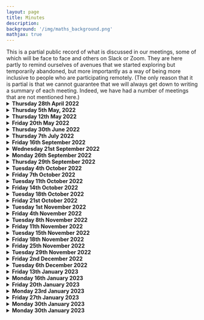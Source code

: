 ```yaml
---
layout: page
title: Minutes
description:
background: '/img/maths_background.png'
mathjax: true
---
```

<!-- dropdown help from: https://gist.github.com/pierrejoubert73/902cc94d79424356a8d20be2b382e1ab -->
<!-- markdown help from: https://stackoverflow.com/questions/15917463/embedding-markdown-in-jekyll-html --> 
<div markdown="1">
This is a partial public record of what is discussed in our meetings, some of which will be face to face and others on Slack or Zoom. They are here partly to remind ourselves of avenues that we started exploring but temporarily abandoned, but more importantly as a way of being more inclusive to people who are participating remotely. (The only reason that it is partial is that we cannot guarantee that we will always get down to writing a summary of each meeting. Indeed, we have had a number of meetings that are not mentioned here.)

<details>
    <summary><b>Thursday 28th April 2022</b></summary>
    
<!-- ### Thursday 28th April 2022 -->
    
*Present (on Zoom): Katie Collins, Timothy Gowers, Angeliki Koutsoukou-Argyraki, Matei Mandache, Bhavik Mehta, Wills Wynn-Thomas.*

This was mainly an introductory meeting where those present got to know each other. Amongst the topics discussed were what our short-term targets might be, when we wanted to start in earnest, how an associated website might be designed and what platform it might run on, how best to organize ourselves to get the benefits of being a team, and what further skills we might be looking for when recruiting. The meeting took place half an hour or so after TG announced the project online.

Not too many firm conclusions were reached. Here are a few scattered thoughts that I (TG) remember a week later.

1. There was a fairly clear wish to get started as soon as possible, though some of us had other commitments that would for the time being limit the amount they could devote to the project. The level of activity is likely to increase significantly in September and then again from October.
2. There seemed to be general acceptance that a good short-term target would be to try to develop a platform that would make applying problem-transforming ``moves" easy and transparent, so that (i) people could play with it and (ii) people could design high-level programs for choosing which move to do when, with the implementation of the moves already taken care of. If we had such a platform, it could greatly facilitate, and therefore accelerate, later research.
3. It was felt that the approach we were likely to take was sufficiently different from the approaches taken in various formalization communities that it would be better to create such a platform from scratch than to write it on top of a prover such as Lean, Isabelle or Coq. (However, we would make the design public, to make it as easy as possible for anyone who wanted to build a similar platform in Lean, say.) 
4. The suggestion was made that Sledgehammer would be useful for identifying problems that are beyond the scope of current provers, to give us some challenges to work towards.
5. Github pages was suggested as a good platform for a website. It was felt that we might need various different kinds of page. For example, a wiki could be useful as a way of organizing what we had done so far, and helping others to join in at a later stage. Something like a blog could be good for shorter-term interactions. And it would be good to have repositories for things like attempts to find "fully motivated proofs" of theorems, bits of code, accounts of technical difficulties that are holding us up (that is, "open problems" but not in the usual mathematical sense), possible approaches to some of the theoretical questions, and so on.
</details> 

<details>
    <summary><b>Thursday 5th May, 2022</b></summary>

<!-- ### Thursday 5th May 2022 -->

*Present (on Zoom): Katie Collins, Timothy Gowers, Mateja Jamnik, Angeliki Koutsoukou-Argyraki, Matei Mandache, Bhavik Mehta, Wills Wynn-Thomas.*

I am writing this almost a week later, and have only a rather incomplete memory of the meeting. We welcomed Mateja Jamnik, who underlined the importance of having clear criteria for what would constitute success with the project. TG pointed out that this was partially addressed in the 54-page document accompanying the announcement of the project. However, the criteria there were focused mainly on extending the range of proofs that can be found without cheating, and while sufficient progress in that direction would certainly count as success, there are more theoretical goals that would do so as well, if attained, so further thought is needed here. 

TG reported on the reaction to the announcement a week earlier, including almost 30 expressions of interest from potential future participants. 

There was some discussion about what constitutes a motivated proof. MM reported on his attempts to find a motivated proof of the intermediate value theorem. He had found that the easiest approach to motivate was repeated bisection, but that it was difficult to justify completely the observation that the intersection of the intervals is a singleton -- where does the decision to look at the limit of the left end points come from? MJ pointed out that some of our ideas about motivated proofs and the relationship between move types and what is stored in the library resemble Alan Bundy's concept of proof planning. 

BM introduced a functional equation $f(x^3+y^3)=xf(x^2)+y^2f(y)$ (where $f:\mathbb R\to\mathbb R$) and some time was spent trying to find a motivated solution to it. We got as far as conjecturing, in a suitably motivated way, that the only solutions were of the form $f(x)=ax$. 

The website was again discussed but the discussion was rather brief and not much progress was made. However, KC had made useful suggestions during the preceding week: among the options considered (for very different purposes) were GitHub pages and Slack.
</details> 

<details>
    <summary><b>Thursday 12th May 2022</b></summary> 
    
<!-- ### Thursday 12th May 2022 -->

*Present (on Zoom): Katie Collins, Timothy Gowers, Angeliki Koutsoukou-Argyraki, Matei Mandache, Bhavik Mehta, Wills Wynn-Thomas. Apologies received from Mateja Jamnik.*

We started out by discussing what we wanted from a website. TG had sent round some ideas during the week. BM, KC and TG agreed to discuss it further, with MM also expressing an interest, and revealing that he had some knowledge of Javascript.

We spent a bit of time discussing what might go into the library of a theorem-proving program, the basic idea being that it should represent the "background knowledge" of a human mathematician who is solving a problem. What qualifies a statement to be "library-worthy", as opposed, say, to being a statement that one would expect to deduce quickly from library results? And how should the library be structured? Should it have a tree (or DAG) structure? Should there be tags to model associative memory? Should a useful special case of a general result be recorded separately? There are many questions like these.

AK-A told us about a project she is involved in called [concept-oriented search](https://behemoth.cl.cam.ac.uk/search).

We also discussed Monte-Carlo key search.

We discussed "noticing". For instance, what happens when it jumps out at us that the expansion of $(x+y)^3$ is relevant to a problem where it is not given to us directly?

We talked about post-mortems of proofs, which are important for human mathematicians but potentially quite challenging to program a computer to do. For example, if we are searching for a suitable inductive hypothesis, sometimes we try out a hypothesis that we do not expect to work, with a view to analysing why it doesn't work and strengthening it in a suitable way. As another example, sometimes to find a proof of a statement we try to prove the negation with a view to understanding why we have failed. 

AK-A mentioned Nitpick and Quickcheck, two counterexample-finding tools in Isabelle.

</details> 

<details> 
    <summary><b>Friday 20th May 2022</b></summary> 
    
<!-- ### Friday 20th May 2022 -->

*Present (in person, at different moments): Katie Collins, Timothy Gowers, Angeliki Kousoukou-Argyraki, Bhavik Mehta, Wills Wynn-Thomas.*

We met in person for the first time. In the late morning Katie Collins, Bhavik Mehta and Timothy Gowers mainly discussed technical details of the website. We then went to lunch in Churchill, where we had arranged to meet members of Larry Paulson's group. Wills Wynn-Thomas joined us there. After lunch, TG, BM and WW-T went back to CMS (the Centre for Mathematical Sciences) with Angeliki Koutsoukou-Argyraki, where for the first time we were able to have a mathematical discussion with the help of a whiteboard (and also a glass table top). We discussed how a proof of Ramsey's theorem might be generated using a finite set of moves, and also, following on from the discussion initiated by Matei Mandache two weeks earlier, how the proof of the intermediate value theorem that produces the rabbit $\sup\lbrace x\in\mathbb R: x^2<2\rbrace$ could be fully motivated. Some progress was made.

</details> 
    
<details> 
    <summary><b>Thursday 30th June 2022</b></summary> 
    
<!-- ### Thursday 30th June 2022 -->

*Present (on Zoom): Katie Collins, Timothy Gowers, Angeliki Kousoukou-Argyraki, Matei Mandache, Bhavik Mehta, Wills Wynn-Thomas.*

This is not the first meeting since 12th May, but the meetings since then have been on Slack, so we have complete transcripts of them. 

We discussed the current state of the website: the upshot of the discussion was that soon it will be ready to be populated, and that it is a realistic target to have a fairly complete initial website by the end of July.

TG gave an update on recruits: one postdoc is due to start in October and two PhD students in January.

We discussed where we felt we had got to with defining move types. There is work needed to define individual move types more precisely, which also requires us to pin down what precisely is being ``moved", so there was some discussion about how we should define what a problem state is. It seemed like a realistic target to come up with a satisfactory notion of problem state by the end of the month, and to have a program that could implement at least some move types (but not necessarily with a nice interface). By the end of September, it might be reasonable to hope for more: a system that would allow us to implement all the move types that we have come up with so far, and moreover a system that would be readily extendable. Ideally the interface would be nice enough to be convenient to use even if it wasn't all that pretty.

</details>
    
<details> 
    <summary><b>Thursday 7th July 2022</b></summary> 
    
<!-- ### Thursday 7th July 2022 -->

*Present (on Zoom): Timothy Gowers, Angeliki Kousoukou-Argyraki, Matei Mandache, Bhavik Mehta, Wills Wynn-Thomas. Apologies received from Katie Collins.*

We discussed whether it would be desirable to switch for a while from our current focus on theoretical questions (and in particular the question of pinning down a good notion of "motivated proof") to trying to design and implement an algorithm. The aim in the latter case would be to produce a program that was capable of solving problems that ROBOT had been unable to solve, and more generally to set ourselves a benchmark by seeing what we were able to achieve in a relatively short time before the project started in earnest in October.
    
The general feeling was that this would be a good idea. Of course, it raised subsidiary questions. One was what problems we would like the program to solve that ROBOT did not solve. TG is keen on trying to get a program that can prove that a uniform limit of continuous functions is continuous, which he judges to be an ambitious but not unrealistic target. It would also be good to try to identify problems that are just beyond what ROBOT could do -- one such example is to prove that if f is an injection then f(A cap B) = f(A) cap f(B).
    
AK-A brought up the question of how we wanted to go about populating the library that the program would draw on, making the suggestion that we might like to take an existing library and modify it for our purposes (which would include leaving out several of its statements, and also imposing some kind of partial order on the results). TG raised the issue that the way results are stated in textbooks is often not the way we use them in context: for example, if we see that d(x,y) < a and d(y,z) < b, we will typically go in one step to d(x,z) < a + b. So we may want several different formulations of key results so that the program doesn't have to keep working out the simple equivalences. 
    
It was agreed that at this stage the most efficient way to get a program up and running would be for those interested in programming to work closely together.
    
 </details>
    
 <details> 
    <summary><b>Friday 16th September 2022</b></summary> 
    
<!-- ### Friday 16th September 2022 -->

*Present (on a Slack huddle): Timothy Gowers, Angeliki Kousoukou-Argyraki, Wills Wynn-Thomas.*

This was a meeting with just a few of us to discuss the structure and content of the library.
    
From what I remember, the bulk of the discussion ended up being looking at the HOL library and thinking about which results in it would be appropriate ones to include in our library and which wouldn't. We found examples of both, and thought about what the distinction was.
 
One example was the result   (succ x - y) - succ z = (x - y) - z.  I was fairly convinced that that should not be in our library, but what was the reason? Of course, it can be easily deduced from other results, but that is not a sufficient condition for excluding it, since if we include simple consequences of results, then it can make searching for matches much easier. (I'm thinking of things like versions of the triangle inequality such as $d(y,z) \leq d(x,y) + d(x,z)$ that are there to save us from having to use symmetry, or statements like $a + b - a = b$ that avoid the need to use commutativity and the definition of additive inverses.) In the end, what seems inappropriate about the above result is that it would not be used in a normal mathematical context or in a low-level context. To elaborate, if we are reasoning in the integers, we typically use properties of addition, subtraction, multiplication, etc., and we use them directly, so we never even write down an expression that involves the successor function. If on the other hand we wish to prove something like the associativity of addition using the Peano axioms, then we will use the successor function, but then it will be a low-level proof, so we would normally expect to work from the axioms, rather than using lots of statements like the one above. (More precisely, we would probably prove a sequence of basic facts, and each result in that sequence would make use of earlier results.)

Another example was a result in a section on Euclidean spaces, which said that if $u_1,...,u_n$ is an orthonormal basis and $|<x,u_i>| \leq |<y,u_i>|$ for every $i$, then $||x|| \leq ||y||$. It seems to me that if our target was to prove that $||x|| \leq ||y||$, then we wouldn't immediately go and search for tools such as the above, and see whether they work. Rather, we (by "we" I mean humans here) would tend to know that it's probably easier to square both sides, and if there was a handy basis around, then we might well change the target to $\sum_i<x,u_i>^2 \leq \sum_i<y,u_i>^2$. At that point, if there was some reason to think that the hypotheses might be satisfied, we could consider using the rule that if $a_i \leq b_i$ for every $i$, then $\sum_i a_i \leq \sum_i b_i$. That last result is in the HOL library too, but it seems more natural to me. So for some reason my instinct here is that the program should be expected to reduce the inner product statement to the more basic statement about real numbers. And I think that's borne out by what a human mathematician would say if challenged: the reason that $||x|| \leq ||u||$ would be that if every coordinate of $x$ w.r.t. the basis is at most the corresponding coordinate of $y$ w.r.t. the basis, then when you add up the squares of the coordinates of $x$ you get at most what you get for $y$ (silently using the fact that $x^2$ is an increasing function on the non-negative reals). I don't think anyone would appeal to the principle that if you increase the sizes of each coordinate then you increase the norm.
    
Even with the real-numbers result, I don't think if we want to prove that one sum is smaller than another sum that we should instantly reach for a result like that in the library, since very often its hypotheses won't be satisfied. But that's not really a question about the content of the library, so much as how library reasoning should work.

We also discussed the content of a library about Zorn's lemma and related results. We would surely want all three of AC, Zorn and the well-ordering principle in the library, because mathematicians make use of all three in proofs -- which equivalent statement is most convenient to use varies from problem to problem. But the library also contains a lot of lemmas about chains, maximal elements, etc. For instance, it has a slightly strange definition of the "successor" of a chain, which is applied to all subsets of the set in which the chain lives (no doubt for technical reasons). It is defined to be the set itself if the set is not a chain or if it is a maximal chain. Otherwise, it is defined to be any chain that strictly contains the given chain. So it's not well defined. I'm not sure how Isabelle handles that, but probably just by treating this kind of successorship as a relation rather than as a function. Anyhow, this is building up to saying that there is a lemma that says that C is a subset of succ(C), which follows completely trivially from the definition. This morning my view was that that should not belong to the library, but now that I think about it again, I'm less sure -- one wouldn't want the poor old program to have to go through the trivial proof. But I'm not sure I would want the definition of succ(C) in the first place, which I think is probably there for the purposes of formalizing a slightly strange proof of Zorn's lemma.
    
As a first stab at a general principle, I'd say that the easy results we want to put in the library are those that we would expect to use silently in higher-level proofs. So a result like  succ(x) - succ(y) = x - y  would not be included, because I can't imagine any problem for which it would be appropriate to quote that: if the problem is at the level of arithmetic then I would never mention succ, and if it's at the level of the Peano axioms then I would expect to formulate and prove that result if I found it useful. By contrast, a result such as  $(x + y \leq z\ \wedge\ y \geq 0)  => x \leq z$  is something that represents the kind of "small jump" that one often sees in mathematical writing, so it would be reasonable to include that in the library.
    
We also discussed other examples of reformulating results to make it easier for a program to spot when they can be applied. One example is the mean value theorem. It is quite common for undergraduates to see the theorem in lectures but then not to notice that it is the tool to use when one wishes to prove statements such as that if $f$ is differentiable with strictly positive derivative then it is strictly increasing. However, if one were to present a reformulation that says "Let $f$ be differentiable with derivative that belongs to an interval $I$. Then $f(b)-f(a)\in(b-a)I$ for every $a,b$.", then it would be easier to spot that the mean value theorem was applicable: the hypothesis is of exactly the right form, and the conclusion quickly implies what we want. It will be interesting to think about whether this can always be done or whether for some results one needs a separate type of "how to use this result" entry in the library. The former would be preferable, but maybe it is too much to hope for.
    
</details>
 
 <details> 
    <summary><b>Wednesday 21st September 2022</b></summary> 
    
<!-- ### Wednesday 21st September 2022 -->

*Small in-person meeting with Katie Collins, Timothy Gowers, and Wills Wynn-Thomas.*

The main focus was going through (part of) the proof that a uniform limit of continuous functions is continuous. We agreed that nested boxes are the best way to handle statements with a more complex logical structure. But since that wasn't controversial, it wasn't the most interesting point. We also talked a bit about whether it's possible to use hypotheses instead of type declarations. WTG wondered whether there might be problems applying a result such as that if $a + c < b + c$ then $a < b$ (stated with the hypotheses that $a$, $b$ and $c$ are real, say) in a situation where we had terms such as $d(x,y)$. Where in a problem state would it say that $d(x,y)$ satisfies the hypothesis "is real"? Would we, for example, use the hypothesis that $X$ is a metric space to "deduce" (using library reasoning) that for every $u$, $v$ in $X$ we have $d(u,v)$ real? If we did that, would it be importantly different from what a type system would do less visibly? I don't know what I think about this.
We also discussed situations where we have a hypothesis such as
     
$$ 
\forall \epsilon (\text{real}(\epsilon)\ \wedge\ \epsilon > 0) => ( \forall x\ x\in X\implies (P(x,\epsilon) => Q(x,\epsilon)) )
$$

One approach to a hypothesis like this is to make $\epsilon$ a metavariable and add the statements $\text{real}(\epsilon)$  and  $\epsilon > 0$   as targets (done in such a way that it's clear what hypotheses we're allowed to use). It looks a bit strange to do this, as these targets are somehow not "substantive". But that seems to be a question of presentation/interfaces etc. and not really a question about how the program should work.
Another approach is simply to "carry around" the conditions  $\text{real}(\epsilon)$  and  $\epsilon > 0$  as we go along, and reason with the "interesting" part of the hypothesis, knowing that at some stage we'll have to verify the conditions. This is similar in spirit to forming metavariables -- it's just that it's not the choice of epsilon that is being postponed (though that's true too) but the verification of some basic, and maybe sometimes less basic, conditions.

A technical point that came up is that the uniform convergence hypothesis is applied twice, to get that $f(x)$ is close to $f_n(x)$ and that $f(y)$ is close to $f_m(y)$, and it feels natural to use the same upper bound for both distances. But it also seems wrong to assume that when we use a universally quantified hypothesis more than once, then we should make the same substitutions both times. Indeed, we obviously won't do so for all variables, but I'm saying that we won't necessarily want to do so for any variables. So it feels safer to expect the program to choose different metavariables and identify them later if that seems appropriate (and indeed we end up wanting to identify n with m above). We didn't fully resolve this issue and WTG plans to work through the example by hand again to try to get an idea of how it would work if we don't take the same small real number both times.
     
We also briefly discussed how we wanted to handle OR statements in a tableau, which is not completely straightforward, since most of the nice options were taken up by the proposed notation for AND statements. Since an OR statement is logically equivalent to an implication, and since implications lead to various complications, it is not too surprising that OR statements are complicated too.

Another question that came up concerned peeling. If we have a box within a box, and in the smaller box is a quantifier, we can either peel it to just outside the smaller box or to right outside the whole thing. Which do we want to do? We'll need to look at some examples to decide on this. Logically this is starting with a statement such as $P\implies(Q\implies\forall x\ R(x))$ and deciding whether we want to change it to $P\implies\forall x\ Q\implies R(x)$ or to $\forall x\ P\implies(Q\implies R(x))$. The answer will certainly *sometimes* be the second option. The question is whether there are contexts for which the first option is preferable.
    
 </details>
    
 <details> 
    <summary><b>Monday 26th September 2022</b></summary> 
    
<!-- ### Monday 26th September 2022 -->

*Slack huddle with Katie Collins, Timothy Gowers, Angeliki Koutsoukou-Argyraki and Wills Wynn-Thomas, with Bill Hart attending in an unofficial capacity.* 

<p>The informal agenda of the meeting was effectively set in a Slack comment of Wills Wynn-Thomas, who wanted to talk about three "attackable issues", as he called them, that have arisen during his work on creating a first program. They are the nature of the library and how it should be searched, how the program should cope with easy existence problems (such as finding two positive numbers that add up to at most a given positive number), and what we should do about types.</p>
     
Before we got on to discussing those issues, WWT showed us the current state of the interface he is building, and the main thing the other participants took away from the meeting was how attractive it was. At the moment it lacks a lot of functionality that we would eventually want -- in particular, it has no automation, and although the user can choose some moves by simply clicking on appropriate buttons, some of them have to be typed in, and library search has to be done by had, also with typing in. However, there is every reason to think that these deficiencies will be remedied soon, and in the meantime the display of problem states and the implementation of moves that have been implemented are very impressive and a shot in the arm for the project. The interface is web based, so once it is sufficiently easy to use, we will think about deploying it publicly.
     
We reached a plan for starting the library, which was for AKA to create a document and fill it with a few results, for the rest of us to look at it and comment on the choice of results and the format in which they are entered, and once we reach some agreement about the content and format, for us to try to get quickly to a fairly substantial library, probably with AKA leading the effort but with others able to contribute to it. There was some discussion about how the library should be organized. WTG expressed the hope that its contents would not have to be categorized by hand, and that the program's search methods would automatically pick out suitable results. AKA pointed out that some categorization is important to make the library convenient for humans to browse (not for the purpose of solving problems, but for the purpose of evaluating the current state of the library). However, this categorization need not be used by the program. 
     
For the moment, the plan with easy existence problems is to have a repertoire of very easy problems -- ones that humans instantly know the answer to and that we don't want the program to have to keep on and on solving -- in the library, and for slightly harder existence problems to be solved by the program by means of metavariables and simplification of problem states. However, we are likely to have to revisit this question soon.
     
We agreed that it would be interesting to see how far we could get without an explicit type system. It's clear that we want the program to have some idea of types, so that it doesn't for instance see the statement 2+3=5 and consider trying to deduce from it that dim(5) is at most dim(2)+dim(3). This particular problem won't arise, as the program gives different names to different kinds of addition (in the background, though the interface will use the addition symbol for all of them). However, it may be that if we store results in the library with type declarations treated as hypotheses, then the program will simply not be able to make type errors of this kind unless its input already contains type errors.
</details>
    
<details> 
    <summary><b>Thursday 29th September 2022</b></summary>  
    
*In-person meeting with Katie Collins, Timothy Gowers, Bill Hart, Matei Mandache, and Wills Wynn Thomas*
    
After lunch with Larry Paulson's group, we had more of a work meeeting, mainly to discuss with Wills the next steps for the program. One suggestion was to introduce some very simple automation to it — e.g. a waterfall architecture that prompts the user when it finds more than one top-priority thing it can do. Another was that in the absence of a library, one could simply input the relevant library results (such as basic definitions) as hypotheses, which of course avoids the whole problem of library search but could still be interesting.
    
Bill raised an interesting point about whether making the library as efficiently searchable as possible for the program would conflict with making it conveniently searchable by humans — something we would want for the purposes of development. I don’t know whether we came to a firm conclusion on that question.
    
We also discussed what it would take to get the program to be able to solve easy algebra problems. Wills mentioned an example he had tried working through, which is to show that every element of a finite group has a non-trivial power equal to the identity. This appears to require an “idea” — to use the pigeonhole principle — which it is not immediately clear how to motivate, since the payoff doesn’t give you straight away a power of x equal to the identity, since you have to do the additional step of translating your two equal powers so that one of them becomes the identity. So what would prompt the program to use the pigeonhole principle in the first place?
    
After Katie and Tim had left, the meeting became a more technical one, mostly to go through the code written so far. There was a discussion also about whether we want the Haskell code for an interactive website to be run on a server (as it is at the moment) or to embed it into a Javascript program that executes on the client device. The consensus was that the latter would be preferable, due to security concerns and the risk of the server getting overloaded if there are too many requests.    
</details>
    
<details> 
    <summary><b>Tuesday 4th October 2022</b></summary>  
    
*In-person meeting with Michal Buran, Timothy Gowers, Bill Hart, Matei Mandache, and Wills Wynn Thomas*    
    
The main aim of the meeeting was to settle, if we could, on a format for library entries. We also had quite a detailed discussion about how a program could search the library without using brute force. Typically, a search will be for library results that have certain features, such as involving groups, or having a certain statement as a target (maybe only after some bound variables have been instantiated), etc. Probably we'll arrange the library in a way that makes it possible to do a tree search, or at least to narrow down the options a lot with a tree search, so that even if we resorted to brute force to do the rest, it would hardly matter from the point of view of running time (though we might want to be a bit subtler for theoretical reasons). 
    
We also considered the question of how much of a type system we would need, or how little we could get away with. The current plan is for equivalences to be stored in one way (the type conditions listed first and then a list of statements given that are equivalent under those conditions) and implications in another (all hypotheses, whether "substantive" or not, listed above the line, and conclusions below). WTG suggested a possible definition of a "non-substantive" hypothesis, as being one that one never actually proves except in the trivial way of matching it exactly with an assumption. So backwards reasoning that left a type hypothesis as an unmatched target would not be allowed. It may not be possible to detect this distinction automatically, but it would give a manual way of labelling type hypotheses when inputting library reuslts. 
    
We also had quite a lot of more speculative discussion, e.g. about how human memory works in a mathematical context and how we might try to model that. 
</details>
    
<details>
    <summary><b>Friday 7th October 2022</b></summary>
    
*In-person meeting with Michal Buran, Timothy Gowers, Bill Hart, Matei Mandache, and Wills Wynn Thomas*
    
A few hours before the meeting, MB sent a message to our Slack channel with some useful comments about the project. We discussed some of these. One was whether we were trying to model a "warts and all" human mathematician who tries silly things that don't work, learns from the experience, and eventually settles on a correct argument, or do we want more like a "superhuman" mathematician that almost magically chooses the best thing to try at each stage? TG suggested that maybe we want a superhuman mathematician for easy problems (a bit like a very experienced university professor dealing with routine questions from an undergraduate course), but that clearly there will come a point where we reach a plateau unless we allow quite a lot of backtracking. MB also expressed a worry that some of our motivated proofs were rational reconstructions after the event and that the true process of finding proofs is more messy. A third point was that maybe we are too optimistic about the general problem of extracting the right result from the library. A fourth, which we did not get round to discussing, was that there was a risk that we would overfit to a few problems unless we took steps to avoid that by feeding the program random problems that it had not seen before. And a fifth point was that it would be important to avoid "heuristic explosion": if we introduce too many heuristics to deal with difficulties as they arise, then we should make a serious effort to find deeper underlying principles that would allow us to reduce the number of them. 
    
Subtasks seem to be a good answer, at least in the short term, to some of these concerns, so we spent a while discussing them, and looking at how they can be used to solve a couple of problems. We decided that it was going to be hard to have a satisfactory library search procedure without using subtasks, so our immediate bottleneck is not in fact the lack of a library search procedure but rather the lack of a list of subtasks and features that would guide such a search. TG suggested that it would be good to have a clear separation in the program between the parts that recognise features and the parts that use that recognition to decide what moves to do. MM expressed keenness to start incorporating these aspects of the problem-solving process into the program. So all in all it became clear that settling on a good set of features/subtasks was a high priority. Another priority is to build up the library. TG showed some work he had done in that direction, focusing on definitions and results that would be useful for solving a topological-spaces problem that provides a characterization of continuous functions in terms of closures. The focus of his work was on the content of the library, but it should be fairly easy (if tedious) to rewrite the definitions and results he listed in the format we eventually decide on.
    
We discussed more general matters, such as how far we thought we would be able to go with basic moves and syntactic matching. The general view was that it could probably do some quite interesting things, but that eventually we would reach problems where more was needed. TG mentioned the problem of showing that a continuous function on [0,1] is bounded if one does not know the Heine-Borel theorem (or any other theorem related to compactness). The hard step for a program seems to be to get from observing that the function is locally bounded, which comes quite easily, to deciding to try to prove that [0,1] can be covered by finitely many of the intervals that show up in that statement. Once one has decided to prove that, finding the proof itself is not too bad, at least if one is familiar with "continuous induction". A possible route for a human would be to try to construct a locally bounded function on [0,1] that isn't bounded, and to notice what goes wrong. But that would be a step more sophisticated than anything that the "first generation" program we are currently planning could do. In general, a program that could attempt to prove the opposite of what it really wants to prove in order to learn from why it fails to do so would be powerful enough to solve some very interesting problems.
    
TG suggested an approach to the problem of showing that if $x$ is a nilpotent element of an algebra then $1+x$ is invertible. It is to decide first to build an element out of 1 and $x$, since that is all one is given, to note that the most general object one can build out of 1 and $x$ is a polynomial in $x$, to note that if $x^n=0$ then the degree of that polynomial is less than $n$, to write the polynomial out with its coefficients as metavariables, and then to solve the resulting equations for the coefficients, which is easy as they are in triangular form (this ends up just doing the polynomial long division). At the end one would observe that the extra $x^n$ that is left over is equal to zero so doesn't matter. Some scepticism was expressed that this was genuinely a "rabbit-free" presentation of the solution. (The challenging part might be the part where one reasons that it makes sense to go for a polynomial in $x$. We would want that to be a special case of a very general mode of reasoning rather than an ad hoc trick that was fed into the program.)
</details>
    
<details>
    <summary><b>Tuesday 11th October 2022</b></summary>
    
*In-person meeting with Michal Buran, Katie Collins, Timothy Gowers, Bill Hart, and Matei Mandache*
    
This was mostly a fairly chatty meeting about the longer-term future of the project.
</details>

<details>
    <summary><b>Friday 14th October 2022</b></summary>
    
*In-person meeting with Michal Buran, Timothy Gowers, Bill Hart, Matei Mandache, and Wills Wynn Thomas*    
    
The meeting started with MM describing a technical problem with the way the current program uses de Bruijn indices, which can result in it making mistakes when it expands definitions. The conclusion of the resulting discussion was that there were ways round this problem, though they might be a little tedious to implement.
    
Most of the meeting was spent going very carefully through the example of showing that an intersection of two open sets (in a metric space) is open. In a way this was a curious discussion to have, since the problem in question is one that ROBOT was able to do without difficulty. However, it did so by using a waterfall architecture of a kind that fails for other quite simple problems, so we wanted to find a different approach where "I can't find much else to do, so let's do this" would not count as a sufficiently good reason to do a move. 
   
The difficulties started from the very beginning. ROBOT's first move is to expand the target "$A\cap B$ is open" using the definition of open sets. But there is no obvious justification of this in terms of syntactic matching. Eventually we realized, thanks to a remark of MM, that subtasks could probably justify it, as follows. We would like to destroy the term $A\cap B$. One way to do that is to use the rule that $x\in A\cap B$ is equivalent to the conjuction of $x\in A$ and $x\in B$. That leads us to formulate a subsubtask -- that of creating the expression $x\in A\cap B$, which can be achieved in one move by expanding the definition of "is open". 

We then spent some time discussing why that particular subtask would be preferred over other "silly" subtasks, coming to the conclusion that it is probably unrealistic to hope for the program to keep zeroing in on the right thing to do, and that what we should be looking for instead is ruthlessly efficient pruning of very small search trees. So silly options might be considered, but they would be quickly rejected on the grounds that they are not "rewarded by something nice happening".  
    
The discussion continued in this vein, and while it did not lead to any attempt to design an actual algorithm, it did feel as though it was getting us closer to the point where we might want to try that.     
    
</details>    
    
<details>
    <summary><b>Tuesday 18th October 2022</b></summary>   
    
*In-person meeting with Timothy Gowers, Bill Hart, Matei Mandache and Wills Wynn-Thomas, with Katie Collins present via Zoom.*
    
This was one of our more informal chatty meetings, but it felt quite useful. We talked a little about algorithms for efficiently searching, including using hashes of hole expressions that had been substituted, whether we might use a balanced tree and how the search order would be given. (We are using the phrase "hole expression" to refer to a mathematical expression that has "holes" that can be filled in by terms of appropriate types. For example, if $X$ and $Y$ are given sets and $f:X\to Y$, we might write $f(\ )$ to mean $f$ evaluated at some element of $X$ that needs to be filled in -- that is, "placed in the hole".)  
    
</details>
    
<details>
    <summary><b>Friday 21st October 2022</b></summary>   
    
*In-person meeting with Timothy Gowers, Bill Hart and Matei Mandache*
    
MM reported that he had sorted out the difficulty with de Bruijn indices, so now the program correctly expands statements that involve quantifiers. 
    
The bulk of the meeting was taken up with a discussion of the moves needed to generate a proof that a compact subset of a Hausdorff topological space is closed. The aim was not to try to explain why a program would choose the moves, but just to understand the logic of the situation well enough to see which moves would be needed. As a result of working through the problem, three moves (or rather move types) were identified as ones that we probably need but do not yet have. 
    
The first was Skolemization. When we apply the Hausdorff condition, we have a point $x$ outside a compact set $A$ and for each $y\in A$ we find disjoint open sets $U(y)$ and $V(y)$ with $y\in U(y)$ and $x\in V(y)$. From the statement $\forall y\in A\ \exists U(y)\ \exists V(y) P(U(y),V(y))$ we then (as humans) do a kind of peeling of the existential quantifier, saying "For each $y$ let's take that $U(y)$." More formally, we convert the statement into $\exists U,V:A\to\tau\ \forall y\in A\ P(U(y),V(y))$. 
    
The passage from the first statement to the second relies on the axiom of choice, but many humans do it without even noticing that they are making infinitely many arbitrary choices, so it makes sense to have this as a move (which the user of a program would have the ability to switch off if they were queasy about using AC). It so happens that for this problem choice is not needed, since one can simply take all possible pairs $(U(y),V(y))$ instead of choosing just one for each $y$. Nevertheless, Skolemization seems like a good move to have.
    
The second move type that is useful but that we do not have is "de-peeling". If we wish to prove a statement of the form $\forall x\ P(x)$, then we will happily peel the universal quantifier -- that is, we will attempt to prove $P(x)$ for some arbitrary $x$. However, if we have a statement of the form $\exists y\ \forall x\ P(x,y)$ and we make $y$ a metavariable, then the picture changes. We may peel $x$, but it is not enough to establish $P(x,y)$ for a single $x$, even if that $x$ is arbitrary, since we may have made choices that depend on $x$. So we have a situation that is a bit like other situations where we want to prove that some object exists with more than one property, except that here we have infinitely many properties (potentially anyway). What we need to do is simplify the problem but be careful not to commit ourselves too much to one particular $x$. Having simplified, we will with luck end up with a problem $\exists y\ \forall x\ Q(x,y)$, where $Q$ is a simpler statement than $P$, and proceed from there. But for this we sometimes want to bring the $\forall x$ back down into the target, possibly with a view to "de-expanding". As I write this, I realize that de-expanding is something we have not really discussed, though the way expansions are curretly set up, this is not an issue, since they are given as equivalences, without it being explicitly said that one side is defining the other. 
    
The third move type is something we called "naming". We got to a point where a term $y(w)$ (in the notation we were using) had the property that its constituent parts $w$ and the function $y$ only ever occurred as part of the term $y(w)$. It was then useful to give it a name, $q$. The reason was the following. We had a function $y:A\to\Delta$, and $\Delta$ had the important property of being finite. We had a target of the form $\forall w\in A\ P(y(w))$, and wanted the program to get from that to seeing that it was sufficient to prove $\forall q\in\Delta\ P(q)$. One way to do that is to peel so that we have a hypothesis $w\in A$ and a target $P(y(w))$. Then from the hypothesis we deduce $y(w)\in\Delta$. Now this new hypothesis and the target have a matching term $y(w)$. We can decide to call that $q$. That would be the naming step. But there is slightly more to it than that, because we also want to quantify over $q$. So the logical move is to go from $\forall w\ w\in A\implies P(y(w))$ to $\forall q\ (\exists w\in A\ y(w)=q)\implies P(q)$, and then we weaken the hypothesis $\exists w\in A\ y(w)=q$ to $q\in\Delta$. I think the first step there is the move we don't have. 
    
There was also a fourth step that wasn't exactly a move but it was a library result of a rather special form that needed some discussion. At an early point in the proof one has a point in $A$ and another point not in $A$ and one deduces that they are distinct points and therefore that the Hausdorff condition can be applied to them. The library result in question is the very general statement that if $P(x)$ and $\neg P(y)$, then $x\ne y$. (This follows from the principle that if $x=y$, then $P(x)\implies P(y)$, but for several applications it is a more directly applicable form of the principle.) We discussed how a program would spot a match for this principle. It would be quite natural for it to note that it wanted to prove that $x\ne y$ and to consider trying to find a property that distinguishes them. To search for such a property, it needs to look in the hypotheses for statements that involve $x$. It can do that by looking at nodes of the parse tree (in suitable position) labelled with relations, connectives or quantifiers, and checking whether the relevant subtrees contain leaves. MM suggested that once such a match had been found, the relevant statement should be given a name $P(x)$, so that then the match would be easier to identify. Here one also needs a further step to convert $y\notin A$ into $\neg(y\in A)$, but that can be achieved using subtasks. 
    
</details>
    
<details>
    <summary><b>Tuesday 1st November 2022</b></summary>   
    
*Mixed Zoom/in-person meeting with Katie Collins, Timothy Gowers, Bill Hart, Angeliki Koutsoukou-Argyraki, Matei Mandache, Bhavik Mehta and Wills Wynn Thomas*  
    
Some of the topics we discussed were as follows.
    
What is needed for us to make progress on the library? Two things we need to do are to devise a mini-language for inputting library results, and to write a parser for that language that will convert those results into syntax trees that the program can process in a convenient way. We ended up taking the view that the most convenient input language would probably be a kind of pseudo-LaTeX. For example, the definition intersection of two subsets of a set might be written as "set(X) \and subset(A,X) \and subset(B,X) \and x \in (A \cap B) \iff x \in A \and x \in B". (We did not decide on an actual format, so this is just an example of the kind of thing we might go for, and it clearly raises all sorts of questions.) 
    
It was also mentioned that it would be good to describe carefully and implement a few move types that we do not yet have.
   
Should the library be a relational database? 
    
When a result is often applied after a small amount of manipulation, should we add a reformulated result to the library that includes the manipulation, so as to make the result show up more readily in searches? An alternative would be to store the result as relevant if certain conditions are satisfied. In the latter case, the result would be added to the problem state as a hypothesis, at which point the program would think about how to use the new hypothesis (a much easier task than identifying the hypothesis out of all the statements in the library). 
    
There was a technical discussion about use of GitHub -- forks vs branches, when pull requests should be made, etc.
    
How do we represent statements such as that the intersection of two subgroups is a subgroup? In particular, what is a subgroup? If we define it to be a subset that is closed under the group operation, then it is false that a subgroup of a group is a group, since it is just a set. This is, unsurprisingly, a familiar problem to the formalization community, and there are standard ways of dealing with it. We agreed that we would need to address the issue sooner rather than later.
    
What makes one result in the library more basic than another? When one thinks about it, there are different orders at play. For instance, one might wish to say that topological spaces are less structured, and therefore more basic, than metric spaces. On the other hand, typically one teaches metric spaces first, so that one has interesting examples of topological spaces before defining them. More generally, it is very common to develop mathematics by abstracting away from more structured objects to less structured ones. It was suggested that to decide what order we want to take, we should focus on what we want the order to achieve for us. Perhaps the main thing is that we don't want the program to assume an "advanced" result in order to prove a "simple" one. Returning to the example, if we are asked to prove that the inverse image of an open set under a continuous function is open in a metric-space context, then we don't want the program to quote the topological-space definition of continuity. But one way of dealing with that is to make the statement that the open sets in a metric space form a topology and that the two definitions of continuity coincide relatively advanced ones. But it is not yet clear to us what the general principle is here.

Do we want a type system for our mini-language and library? We are still unclear on this point. It may be that we can get away without it. We also discussed the possibility that even if our output isn't formally verified, it might be in a form that an LLM would find easy to convert into a proof in a language such as Lean or Isabelle.    
    
</details>
    
<details>
    <summary><b>Friday 4th November 2022</b></summary>  
    
*Mixed Zoom/in-person meeting with Katie Collins, Timothy Gowers, Bill Hart, Angeliki Koutsoukou-Argyraki, Matei Mandache, and Bhavik Mehta* 
    
We had a long discussion about whether we needed a type system, and if so what it should look like. The discussion included details about how Lean's type system works. An example of the kind of difficulty that comes up is that a subgroup $H$ of a group $G$ can be defined either as a group whose underlying set is a subset of the underlying set of $G$ or as a subset of the underlying set that is closed under the group operation of $G$. Lean has a notion of a set that "comes with" extra data such as a binary operation and an identity. Towards the end of the discussion we considered how we might input the statement that if $G$ and $H$ are groups and $\phi:G\to H$ is a surjective homomorphism, then $G/\ker\phi$ is isomorphic to $H$. By the end, we appeared to be arriving at a position where we would like to be able to input library results in a (somewhat restricted) natural language, and for this to be automatically translated into an elaborated parse tree. For example, one might write, "Let $G$ be a group and let $H$ be a group and let $\phi:G\to H$. Suppose that $\phi$ is a homomorphism and $\phi$ is a surjection. Then $G/\ker\phi$ is isomorphic to $H$." The parser would have quite a lot of work to do here, including unfolding the definition of "$G$ is a group" to the point where it became a quadruple (underlying set, binary operation, identity, and inversion function), and similarly for $H$. As for $G/\ker\phi$, that is more complicated still -- it somehow has to know that it is a group, which isn't a triviality but is more like a library statement, or rather a deduction from the fact that $\ker\phi$ is a normal subgroup. Exactly how this should work is not yet clear.
    
</details>

<details>
    <summary><b>Tuesday 8th November 2022</b></summary> 
    
*Zoom meeting with Katie Collins, Timothy Gowers, Bill Hart, Angeliki Koutsoukou-Argyraki, Matei Mandache, and Bhavik Mehta* 
    
I'm afraid I don't remember much about this meeting. I think it was a fairly chatty and not too technical one.    

</details>    

<details>
    <summary><b>Friday 11th November 2022</b></summary> 
    
*Mixed Zoom/in-person meeting with Katie Collins, Timothy Gowers, Bill Hart, Angeliki Koutsoukou-Argyraki, Matei Mandache, and Bhavik Mehta* 
    
1. We discussed the general question of when it is possible to interchange quantifiers, coming to the conclusion that there is probably not a nice criterion. A situation where it is possible is with statements of the form $\forall y\ \exists x\ P(y)\ \wedge\ Q(x)$ or with statements of the form $\forall y\exists x\ P(y)\ \vee\ Q(x)$. MM presented the following more interesting example: $\forall y\ \exists x\ P(y)\ \vee\ (Q(x)\ \wedge\ R(y))$. To see that the quantifiers can be exchanged, first apply distributivity to get $\forall y\ \exists x\ (P(y)\ \vee\ Q(x))\ \wedge\ (P(y)\ \vee R(y)$. This is easily seen to be equivalent to $\forall y\ (P(y)\ \vee\ \exists x\ Q(x))\ \wedge\ (P(y)\ \vee\ R(y))$. Now use the fact that $\forall$ distributes over $\wedge$ to turn this into $(\forall y\ P(y)\ \vee\ \exists x\ Q(x))\ \wedge\ \forall y\ (P(y)\ \vee\ R(y))$. We can now commute the quantifiers in the first bracket, pull out $\exists x$, and then pull out $\forall y$, ending up with them in the reverse order where $x$ is "chosen uniformly". TG pointed out that if we quantify over sets of size 2, then the existential and universal quantifiers become $\vee$ and $\wedge$, and the problem of determining whether they can be exchanged becomes a special case of SAT. We didn't show that this case of SAT is strong enough to be NP-complete, but it seems quite likely. So from a practical point of view, it is probably best that we should consider exchanging quantifiers in very easy cases but not try to make it part of the program to determine things like exactly when we can get away with a bulleted variable depending on another one: the order of quantification will usually be thrown up quite naturally by the problem at hand. 

2. We discussed the format for representing library results. We agreed on aliases. (Unfortunately I have forgotten what that means.) 
    
3. We discussed a problem of how the program could "notice finiteness". This is a special case of the problem of "semantic matching" -- noticing that two concepts have closely related meanings -- as opposed to the syntactic matching that we are mainly focusing on. The kind of problem we are worried about is something like this: let $f:\mathbb Z^2\to\mathbb R$ be a function such that $f(x,y)\leq C$ whenever $x^2+y^2\geq M$. Prove that $f$ is bounded above. As humans we would easily spot the proof: the set of $(x,y)\in\mathbb Z^2$ such that $x^2+y^2 < M$ is finite, and a function defined on a finite set is bounded, so we can take the maximum of the bound inside the circle with $C$. But how would a program notice that that set is finite? In this case, maybe it would first prove that it is sufficient to prove that $f$ is bounded above inside the circle and then search for library results that might be useful for such a statement. But if we take the 1D version of the problem -- a sequence $(a_n)$ such that $n\geq N\implies a_n\leq C$, then we would typically just _notice_ that the first $N-1$ terms of the sequence form a finite set. 

4. We talked about whether large language models might be useful for handling very easy school-level mathematical facts. 

5. Returning to finiteness, we discussed how a finite subcover should be represented. Many humans would write $\{U_1,\dots,U_n\}$, but that requires the program to "notice the finiteness". It will probably be easier to use a representation such as $\{U_\gamma:\gamma\in\Gamma\}$ together with a hypothesis that $\Gamma$ is finite. (We will also probably in fact go for a function $U:\Gamma\to\tau$, where $\tau$ is the topology, so writing $U(\gamma)$ instead of $U_\gamma$.)
    
</details>    
    
<details>
        <summary><b>Tuesday 15th November 2022</b></summary> 

*Zoom meeting with Katie Collins, Timothy Gowers, Bill Hart, Angeliki Koutsoukou-Argyraki, and Matei Mandache* 
    
Unfortunately I have lost my notes for this. Among the topics discussed were the format for the library -- we are getting close to agreement -- and whether in the long run we should be using Haskell. BH argued that if the project is to become a big one with many contributors, then Python is probably better. The two main reasons were that more people use it, and that there is a far more developed library. The alternative is that we continue with Haskell for now, but guard against the sunk-cost fallacy: that is, we should be open to starting again in another language, ideally before the amount of code gets too large (if we are indeed going to switch). Yet another possibility is that we implement our ideas in more than one language, which might be feasible with more people involved. 
    
</details>  
    
<details>
    <summary><b>Friday 18th November 2022</b></summary> 
    
*Mixed Zoom/in-person meeting with Timothy Gowers, Bill Hart, Angeliki Koutsoukou-Argyraki, Matei Mandache, and Bhavik Mehta* 
    
We tried to take stock of where we are, to think about where we might realistically get by Christmas, and to decide on short-term tasks and who might do them. In the end, enough of us were going to be very busy in the near future that we decided not to set strict assignments for the time being, but we did list a number of short-term goals and points about them.
    
1. Populate the library. (Already under way thanks to BH. AK-A is interested in contributing to this, and TG may add to a less formal document that he created a few weeks ago.) 
2. Work out a grammar for inputting problems. (BH to take the lead on this.)
3. Would the parser for inputs be significantly different from that for library results? (After short reflection, BH thought probably not.)
4. Add new moves such as Skolemization and beta reduction (the latter under the hood only). (MM said this would need to wait for the code refactoring that is underway to be finished.) 
5. Add buttons for some of the moves that don't have them at the moment.
6. Sort out at least a preliminary procedure for library research. (This led to quite a long discussion about how hash tables would work for the library.) 
7. Work out a naming convention for library results. We decided we wanted it to be as humanly natural as possible. For instance, we would want to say something like "associativity of addition" rather than something more like "nat_assoc". We considered having a "dial" for the natural-language output that would tell it how much detail the program would give about its reasoning -- e.g. at a very low setting it would bother to tell you that it had just used associativity of addition, whereas at a higher level it would not.
    
We discussed how the program would find the result $(P(x)\ \wedge\ \neg P(y))\implies x\ne y$ in order to use it (e.g. in order to use the Hausdorff condition in some topological space). MM had a suggestion that involved reverse beta reduction.     
    
We also discussed the following question. Suppose $\phi:G\to H$ is a homomorphism. Find a homomorphism from $\phi(G)$ to $G/\ker\phi$. We would like if possible to avoid the human "Let's define this potential non-function and then check that it's well-defined," as then we have to think about multivalued functions and how the program should handle them. Instead, we generalized a suggestion of BM from an earlier meeting where we discussed the first isomorphism theorem, suggesting that there should be a library result that says that if you have functions $f:X\to Z$ and $g:X\to Y$ and you would like a function $h:Y\to Z$ such that $f=h\circ g$, then there will be a unique one if and only if $g$ is surjective and $f(x_1)=f(x_2)$ whenever $g(x_1)=g(x_2)$. Using this, one ends up checking precisely what needs to be checked when one proves that "pick $x\in X$ such that $g(x)=y$ and define $h(y)$ to be $f(x)$" is well-defined.     
    
</details>        
    
<details>
    <summary><b>Friday 25th November 2022</b></summary>    
    
We met virtually because of the industrial action taking place today. I have got behind on these minutes and so cannot remember anything about what was discussed.    
   
</details>        
 
<details>
    <summary><b>Tuesday 29th November 2022</b></summary>    
    
Fabian Glöckle was visiting Cambridge for the week, so we welcomed him to the group. I do not remember much about the discussion but I do remember that Fabian made several interesting contributions to it.
    
We started at 1:30pm, and then at 3pm we were joined by various members of the computer science department and Fabian gave a presentation of his work and future plans with MetaAI, including a detailed theoretical discussion of what deep learning methods can currently do, what their limitations are, and how those limitations could perhaps be reduced.
    
</details> 
    
<details>
    <summary><b>Friday 2nd December 2022</b></summary>    
    
 We started with a second presentation by Fabian. We also talked quite a lot about ChatGPT, which was launched on the 30th November.    
    
After that, the meeting was mainly devoted to a discussion of the following theoretical question. We can regard finding a proof as searching for a path in a huge tree, where the vertices are problem states and two vertices are joined by a directed edge if there is an allowable move that takes one to the other. However, the general problem of finding a path in a big tree does not have an efficient solution, so it clearly matters a lot that in practice the vertices and edges of the tree are heavily annotated (with the problem states and move types). What is it about these annotations that makes finding at least some paths far easier than it would be in an unannotated graph? Just randomly colouring vertices will obviously be of no help at all, so the annotations must have properties that allow us to do things like knowing that we are making progress towards our goal, etc. But what are those properties, and why do they help? The discussion was interesting, but obvioulsy it's a big question and we were left with many questions still unanswered.    

</details>     
    
<details>
    <summary><b>Tuesday 6th December 2022</b></summary>   

We had brief (and very informal) progress reports from some of us. Bhavik plans to overhaul the way the program currently deals with hole expressions (that is, mathematical expressions with "gaps" that can be filled in by other expressions). He has recently incorporated the "mathematician monad" into the program, which allows it to retain information about what it has been doing rather than just the current problem state. Matei has been reading [the Dreamcoder paper](https://arxiv.org/abs/2106.11053) and thinking about whether ideas from it could help our program decide when a new result is worth adding to the library. Tim has been writing a document about the theoretical question discussed at the previous meeting, and hopes to finish it soon. Bill has been thinking about problems that involve finiteness, and in particular problems where we take certain steps very easily because of our strong intuitions about finiteness. This led to a long discussion, and to a list of challenge problems for the program. The one we discussed most was to prove that a subset of a finite set is finite, which reduces quickly to showing that if A is a finite subset of {1,2,...,n} then there exists k such that A is in bijection with {1,2,...,k}. Many ideas were suggested for how a program might find a proof of this, but none of them was completely satisfactory.
    
</details>   
    
<details>
    <summary><b>Friday 13th January 2023</b></summary>   
    
*Present: Jake Bennett-Woolf, Katie Collins, Anshula Gandhi, Fabian Glöckle (by Zoom), Timothy Gowers, Bill Hart, Angeliki Koutsoukou-Argyraki, and Matei Mandache*

We welcomed Anshula Gandhi and Jake Bennett-Woolf to the group as new PhD students. Anshula has a background in mathematics, cognitive science and AI, and Jake has a background in algebraic geometry. Both are experienced programmers. 
    
The largest part of the meeting was taken up with a demonstration by MM of what the program can currently do. Here there is a distinction between what can be done via the interface and what can be done under the hood. Most of the demonstration was of the part that can be done using the interface, which currently includes buttons for basic tidying moves (including one that simply applies all tidying moves until it cannot do so any further), modus ponens, forwards and backwards library reasoning, peeling, and committing to a hypothesis. The library reasoning is in a crude state at the moment -- you have to tell it what library result you want to use and we basically don't yet have a library (but work is taking place on that) -- but it was encouraging to see the progress that has been made, and a good chance to give Anshula and Jake an idea of what the state of play is at the moment.
    
TG briefly reported that there have been several good applicants for PhD positions for October 2023. 

The meeting finished with a presentation by AG of [work she has done in the past](https://openreview.net/forum?id=-gjy2V1ko6t) on [ARC problems](https://www.kaggle.com/c/abstraction-and-reasoning-challenge). The rough idea was to use [Dreamcoder](https://arxiv.org/abs/2006.08381) to build up functional programs out of smaller ones in order to solve them. The initial motivation for the project was ATP, but the group she was working with quickly decided to focus on ARC problems, with a view to taking the lessons learnt and applying them to mathematics. 
    
</details>   
    
<details>
    <summary><b>Monday 16th January 2023</b></summary>   
    
*Present: Jake Bennett-Woolf, Katie Collins, Anshula Gandhi, Timothy Gowers, Bill Hart, and Matei Mandache*

We mainly discussed short- and medium-term plans for the project and for those present at the meeeting.
    
MM suggested that it would be a good idea to maintain a to-do list, something that TG and KC had already considered doing on the website. However, the idea was raised of using a dedicated web tool that would allow us to add items, put them into columns according to the stage they were at, tag them with who (if anyone) was working on them, and so on. We decided that we would look into this seriously. (In the first instance, BH will see whether [Trello](https://trello.com/?&aceid=&adposition=&adgroup=150132215251&campaign=19250238417&creative=641300559579&device=c&keyword=trello&matchtype=e&network=g&placement=&ds_kids=p74526191747&ds_e=GOOGLE&ds_eid=700000001557344&ds_e1=GOOGLE&gclid=Cj0KCQiAiJSeBhCCARIsAHnAzT_RrrHPj9386UBb-mui_sSL9i2QtWxX0Ov6EZwTLjvP92bdugvGTk8aAviGEALw_wcB&gclsrc=aw.ds) would be a good choice.)

We decided we should be quite careful about what goes on the to-do list. It should not be just a wishlist, but more like a list of tasks that can (barring unexpected difficulties) be done within a shortish time frame and that are feel as though they are among the "next things that need to be done". 
    
MM also mentioned the short-term goal of finishing refactoring some of the code, which would then make it possible to write code for new move types. In the more medium term, it would be good to start thinking seriously about how to implement subtasks, and in particular what structure to give to the set of subtasks at any one stage (e.g. it could be a DAG, or perhaps just a simple stack).
    
TG mentioned working out in more detail how to define and implement abstraction moves. This probably has both short- and medium-term aspects to it.
    
JBW mentioned the possibility of writing a tutorial for people wanting to use the program -- in particular, for what the move types are.
    
AG plans in the short term to try to find motivated/justified proofs for some basic graph theory problems.

TG is writing a document about features, and will try to finish it; he plans also to do some work on the library; and if a to-do list is set up, then he will put several items on it. 

KC will look into the possibility of using LLMs to attach to the front end of a program in order to allow users to input problems using natural language. 

BH will think about unification and how it may be possible to use failure of unification to generate good subtasks. He may (or may not) convert an input parser he has written in Python to Haskell. 
    
</details>       
    
<details>
    <summary><b>Friday 20th January 2023</b></summary>   
    
*Present: Jake Bennett-Woolf, Anshula Gandhi, Fabian Glöckle (present for part of the meeting by Zoom), Timothy Gowers, Bill Hart, Angeliki Koutsoukou-Argyraki and Matei Mandache*

The whole meeting was devoted to questions about the notation, formatting and choice of library results. (Before we started this discussion, MM mentioned that he had been thinking about subtasks: he will report on this at the next meeting.) Some of the points raised were the following.
    
1. We decided that as far as possible we would like the notation for the library results to be the same as, or at least very similar to, standard mathematical notation.
2. We discussed at some length and with reference to several examples whether they should belong to the library. We decided on at least one situation where we felt that a result should *not* be in the library, which is when we could be confident that it would not be used by a program designed along the lines we plan. For instance, one proposed result (which appears in the Isabelle library) was that if $A$ and $B$ are sets, and $c\in A\cap B$, then $c\in A$. However, it is highly likely that any program we write will prefer tidying and reasoning with hypotheses to searching for a suitable result in the library, so if it ever had $c\in A\cap B$ as a hypothesis, it would almost certainly replace that by two hypotheses $c\in A$ and $c\in B$ (especially as this would create a match for the target), before getting desperate and searching the library for help. We also decided that instead of deleting results from the library we would comment them out, so as to make it easy to rstore them if we found taht we needed them after all.
3. We discussed whether to insist on presenting functions with their ranges and domains, using the notation $f:X\to Y$, or whether instead to state results in terms of arbitrary functions, understanding implicitly that any function has a domain and a range (just as a group has a set, a binary operation, and identity, and an inverse function). We decided to go for the more standard mathematical convention of being clear about the domain and range.
4. We decided that definitions would be labelled as such.
5. We decided that equivalences would be tagged as such. (However, there is some question about the extent to which this should affect the program. Although replacing a statement by an equivalent statement is safe from a logical point of view, if one is using the easy direction of an equivalence that has one easy direction and one hard direction, then the step is hard to reverse from a proof-finding point of view, so there is a sense in which one is throwing away information.)
6. We decided that our subset notation would be $\subseteq$ and that we would use $\subsetneq$ for proper subsets.
7. We discussed whether to write $f(A)$ or $f$ \` $A$. The first is what mathematicians write, but is harder to parse, as the correct meaning depends on context. We decided for now that we would go for $f$ \` $A$ to save effort on the parser. But we were unable to decide what notation to use for an inverse image $f^{-1}(A)$. 
   
</details>           
    
<details>
    <summary><b>Monday 23rd January 2023</b></summary>   
    
*Present: Jake Bennett-Woolf, Katie Collins (present for part of the meeting by Zoom), Anshula Gandhi, Fabian Glöckle (present for part of the meeting by Zoom), Timothy Gowers, Bill Hart and Matei Mandache*

AG has been looking at some graph theory problems from Béla Bollobás's book Modern Graph Theory. TG has made a start on rewriting parts of the library in line with what was decided at the previous meeting, and also adding to it. It was agreed that it would be too troublesome for the parser to allow formulations such as "$A$ and $B$ are disjoint" and that we should therefore go for formulations more like "are_disjoint(A,B)".

We discussed the size of the library and whether it will be feasible to put everything in manually. An alternative would be to import parts of existing libraries and modify them. For the moment, we will probably proceed manually.
    
We discussed whether "cheat" results should belong to the library -- that is, reformulations that are designed to make it easier for the program to spot syntactic matches. FG is against this, as it will encourage us not to develop the subtasks that would be needed to enable the program to work out for itself that a result can be applied even if its formulation does not line up exactly with the problem state. No firm conclusion was reached about this.
    
An example of this is the triangle inequality: one usually spots that it is applicable without having a very direct match to any of the inequality as it is usually formulated, because it is combined with simple ordered-field facts. AG suggested that maybe the subtasks algorithm will naturally delineate how it is used without our having to put in "cheat" versions.
    
MM arrived shortly after 3pm and gave a presentation of his thoughts about categorizing subtasks according to qualities such as whether they are achievable, whether they are achievable using an obvious sequence of moves, whether they lead to the main goal, etc. etc. 
    
</details>   
    
<details>
    <summary><b>Friday 27th January 2023</b></summary>   
    
*Present: Jonas Bayer, Jake Bennett-Woolf, Katie Collins, Anshula Gandhi, Fabian Glöckle (by Zoom), Timothy Gowers, Bill Hart, Angeliki Koutsoukou-Argyraki and Matei Mandache*

Jonas Bayer gave a presentation about his formalization of the Davis-Putnam-Robinson-Matiyasevich theorem, telling us about some of the issues that had arisen (notably, how best to deal with the predicate "is Diophantine", which applies to objects of many different types), and how some of them are relevant to automatic theorem proving. This led to an interesting discussion. 
    
Later, MM initiated a discussion about the ethics of the project: was there a danger that we would have ideas that could be generalized to other parts of AI and used by bad actors? We discussed this question at length.
    
</details>       
    
<details>
    <summary><b>Monday 30th January 2023</b></summary>   
    
*Present: Katie Collins (by Zoom), Anshula Gandhi, Fabian Glöckle (by Zoom), Timothy Gowers, Bill Hart, and Angeliki Koutsoukou-Argyraki*

We had a long discussion about the programming aspect of the project and what it was best to do next. The general mood among those present was that it might be a good idea to try to get the bare bones of a program written as soon as possible, even if that meant not for now having a beautiful web-based interface with buttons that people could play with. FG advocated strongly for developing improved tactics for Lean automation, and several points were made in favour of that proposal: it would be a clearly visible contribution, it would link us with the Lean community, we would be able to use the Lean kernel that does a lot of the boring stuff well already, and so on.
    
TG and AK mentioned that they were still working on the library and planned to make further progress in the near future. (With reference to the Lean idea, FG said that it would be perfectly possible to tag results in mathlib as the ones that could be used, so if we wanted the results in our library to be chosen in a different way, that would not be a problem.) 
    
</details>           
    
<details>
    <summary><b>Monday 30th January 2023</b></summary>   
    
*Present: Jonas Bayer (by Zoom), Katie Collins (by Zoom), Anshula Gandhi, Fabian Glöckle (by Zoom), Timothy Gowers, and Bill Hart*

TG mentioned that he had been trying to specify an algorithm. The first target is a somewhat informal description -- ideally precise enough to test on examples. Then the aim would be to try to convert that description into pseudocode, which could be a difficult process, as there are numerous details that require thought to make precise, even when specifying what the move types are. So far, he is still on the move types part of the process. There will then be sections on subtasks and abstraction, and finally the part where an algorithm is described that uses those three ingredients. 
    
AG mentioned that she has been programming some Lean tactics as well as continuing to think about graph theory problems, focusing with the latter on problems where it helps to consider the negation of what one is trying to prove and trying to draw general conclusions from them. 
    
BH discussed his thoughts about a simple problem that naturally requires lemma formation. The problem is to show distributivity of intersection over union, given the categorical definitions of intersection and union (which on their own are not enough, as there are non-distributive lattices, as FG pointed out) and also the definition of the subset relation in terms of elements. Crucially, one is *not* given the definitions of intersection and union in terms of elements, and these are the lemmas that the program needs to formulate and prove (but the proving part is easy once one has decided to try to do so). 
    
We also made plans for FG to visit some time soon. The main aim of the visit would be to work intensively on subtasks.    
</details>           
    
</div> 
   
